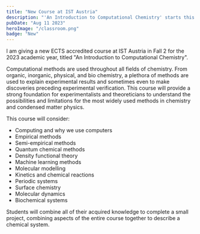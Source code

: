 ```yaml
---
title: "New Course at IST Austria"
description: "'An Introduction to Computational Chemistry' starts this Fall semester"
pubDate: "Aug 11 2023"
heroImage: "/classroom.png"
badge: "New"
---
```


<p>I am giving a new ECTS accredited course at IST Austria in Fall 2 for the 2023 academic year, titled "An Introduction to Computational Chemistry".</p>

<p>Computational methods are used throughout all fields of chemistry.
From organic, inorganic, physical, and bio chemistry, a plethora of methods are used to explain experimental results and sometimes even to make discoveries preceding experimental verification.
This course will provide a strong foundation for experimentalists and theoreticians to understand the possibilities and limitations for the most widely used methods in chemistry and condensed matter physics.</p>

<p>This course will consider:</p>
<ul>
<li>Computing and why we use computers</li>
<li>Empirical methods</li>
<li>Semi-empirical methods</li>
<li>Quantum chemical methods</li>
<li>Density functional theory</li>
<li>Machine learning methods</li>
<li>Molecular modelling</li>
<li>Kinetics and chemical reactions</li>
<li>Periodic systems</li>
<li>Surface chemistry</li>
<li>Molecular dynamics</li>
<li>Biochemical systems</li>
</ul>

<p>Students will combine all of their acquired knowledge to complete a small project, combining aspects of the entire course together to describe a chemical system.</p>